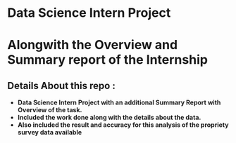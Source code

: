 # Data Science Intern Project
# Alongwith the Overview and Summary report of the Internship

## Details About this repo : 
- **Data Science Intern Project with an additional Summary Report with Overview of the task.**
- **Included the work done along with the details about the data.**
- **Also included the result and accuracy for this analysis of the propriety survey data available**
